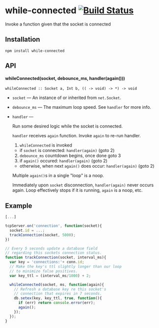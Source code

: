 # while-connected [![Build Status](https://travis-ci.org/jasonkuhrt/while-connected.png?branch=master)](https://travis-ci.org/jasonkuhrt/while-connected)


Invoke a function given that the socket is connected


## Installation

    npm install while-connected

## API

#### whileConnected(socket, debounce_ms, handler(again()))

    whileConnected :: Socket a, Int b, (( -> void) -> *) -> void

  - `socket` –– An instance of or inherited from `net.Socket`.

  - `debounce_ms` –– The maximum loop speed. See `handler` for more info.

  - `handler` ––

    Run some desired logic while the socket is connected.

    `handler` receives `again` function. Invoke `again` to re-run
    handler.

    1. `whileConnected` is invoked
      - if `socket` is connected: `handler(again)` (goto 2)
    2. `debounce_ms` countdown begins, once done goto 3
    3. if `again()` occured: `handler(again)` (goto 2)
      - otherwise, when next `again()` does occur: `handler(again)` (goto 2)

    Multiple `again()`s in a single "loop" is a noop.

    Immediately upon `socket` disconnection, `handler(again)` never occurs again. Loop effectively stops if it is running, `again` is a noop, etc.


## Example

```js
[...]

tcpServer.on('connection', function(socket){
  socket.id = ...;
  trackConnection(socket, 5000);
})

// Every 5 seconds update a database field
// regarding this sockets connection status.
function trackConnection(socket, interval_ms){
  var key = 'connections:'+ conn.id;
  // Make the key's ttl slightly longer than our loop
  // to minimize false positives.
  var key_ttl = (interval_ms/1000) + 2;

  whileConnected(socket, ms, function(again){
    // Refresh a database key re this socket's
    // connection that expires in 7 seconds.
    db.setex(key, key_ttl, true, function(){
      if (err) return console.error(err);
      again();
    });
  });
}
```